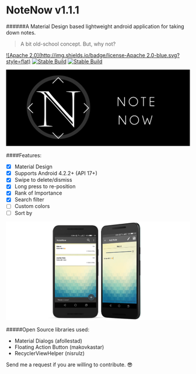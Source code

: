 # NoteNow v1.1.1
######A Material Design based lightweight android application for taking down notes.
> A bit old-school concept. But, why not?

[![Apache 2.0](http://img.shields.io/badge/license-Apache 2.0-blue.svg?style=flat)]() [![Stable Build](http://img.shields.io/badge/build-stable-brightgreen.svg?style=flat)]() [![Stable Build](http://img.shields.io/badge/Android-4.2.2+-brightred.svg?style=flat)]()

![Banner](https://raw.githubusercontent.com/chatRG/NoteNow/master/Banner.png)

####Features:
- [x] Material Design
- [x] Supports Android 4.2.2+ (API 17+)
- [x] Swipe to delete/dismiss
- [x] Long press to re-position
- [x] Rank of Importance
- [x] Search filter
- [ ] Custom colors
- [ ] Sort by

![Banner](https://raw.githubusercontent.com/chatRG/NoteNow/master/screenshot.png)

#####Open Source libraries used:
- Material Dialogs (afollestad)
- Floating Action Button (makovkastar)
- RecyclerViewHelper (nisrulz)

Send me a request if you are willing to contribute. :sunglasses:
